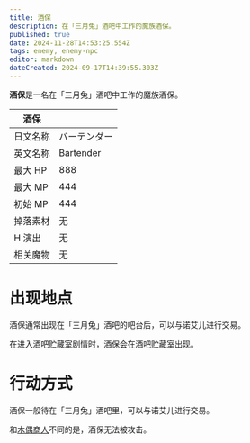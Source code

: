 ```yaml
---
title: 酒保
description: 在「三月兔」酒吧中工作的魔族酒保。
published: true
date: 2024-11-28T14:53:25.554Z
tags: enemy, enemy-npc
editor: markdown
dateCreated: 2024-09-17T14:39:55.303Z
---
```


**酒保**是一名在「三月兔」酒吧中工作的魔族酒保。

<!-- 在这里放置图像 -->

| 酒保 ||
| - | - |
| 日文名称 | <span lang="ja">バーテンダー</span> |
| 英文名称 | Bartender |
| 最大 HP | 888 |
| 最大 MP | 444 |
| 初始 MP | 444 |
| 掉落素材 | 无 |
| H 演出 | 无 |
| 相关魔物 | 无 |

# 出现地点

酒保通常出现在「三月兔」酒吧的吧台后，可以与诺艾儿进行交易。

在进入酒吧贮藏室剧情时，酒保会在酒吧贮藏室出现。

# 行动方式

酒保一般待在「三月兔」酒吧里，可以与诺艾儿进行交易。

和[木偶商人](/zh/enemy/puppet-npc)不同的是，酒保无法被攻击。